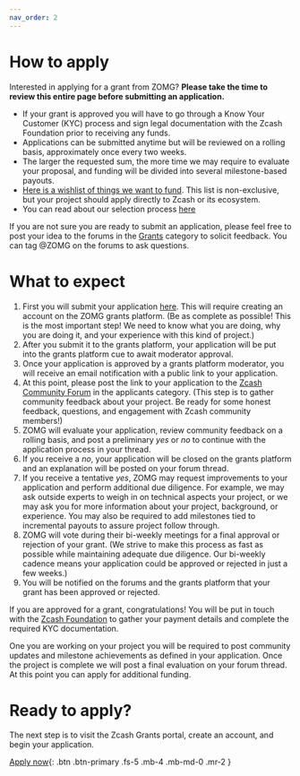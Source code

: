 ```yaml
---
nav_order: 2
---
```


# How to apply

Interested in applying for a grant from ZOMG? **Please take the time to review this entire page before submitting an application.**

* If your grant is approved you will have to go through a Know Your Customer (KYC) process and sign legal documentation with the Zcash Foundation prior to receiving any funds.  
* Applications can be submitted anytime but will be reviewed on a rolling basis, approximately once every two weeks. 
* The larger the requested sum, the more time we may require to evaluate your proposal, and funding will be divided into several milestone-based payouts.
* [Here is a wishlist of things we want to fund](https://zcashomg.org/what-we-fund.html). This list is non-exclusive, but your project should apply directly to Zcash or its ecosystem.
* You can read about our selection process [here](https://zcashomg.org/selection-process.html)

If you are not sure you are ready to submit an application, please feel free to post your idea to the forums in the [Grants](https://forum.zcashcommunity.com/c/Grants/33) category to solicit feedback. You can tag @ZOMG on the forums to ask questions. 

# What to expect 

1. First you will submit your application [here](https://grants.zfnd.org/create-request). This will require creating an account on the ZOMG grants platform. (Be as complete as possible! This is the most important step! We need to know what you are doing, why you are doing it, and your experience with this kind of project.) 
2. After you submit it to the grants platform, your application will be put into the grants platform cue to await moderator approval. 
3. Once your application is approved by a grants platform moderator, you will receive an email notification with a public link to your application. 
4. At this point, please post the link to your application to the [Zcash Community Forum](https://forum.zcashcommunity.com/c/Grants/Applications/36) in the applicants category. (This step is to gather community feedback about your project. Be ready for some honest feedback, questions, and engagement with Zcash community members!)
4. ZOMG will evaluate your application, review community feedback on a rolling basis, and post a preliminary _yes_ or _no_ to continue with the application process in your thread.
5. If you receive a _no_, your application will be closed on the grants platform and an explanation will be posted on your forum thread.  
6. If you receive a tentative _yes_, ZOMG may request improvements to your application and perform additional due diligence. For example, we may ask outside experts to weigh in on technical aspects your project, or we may ask you for more information about your project, background, or experience. You may also be required to add milestones tied to incremental payouts to assure project follow through.
7. ZOMG will vote during their bi-weekly meetings for a final approval or rejection of your grant. (We strive to make this process as fast as possible while maintaining adequate due diligence. Our bi-weekly cadence means your application could be approved or rejected in just a few weeks.) 
8. You will be notified on the forums and the grants platform that your grant has been approved or rejected.

If you are approved for a grant, congratulations! You will be put in touch with the [Zcash Foundation](https://www.zfnd.org/) to gather your payment details and complete the required KYC documentation. 

One you are working on your project you will be required to post community updates and milestone achievements as defined in your application. Once the project is complete we will post a final evaluation on your forum thread. At this point you can apply for additional funding.

# Ready to apply?

The next step is to visit the Zcash Grants portal, create an account, and begin your application.

[Apply now](https://grants.zfnd.org/create-request){: .btn .btn-primary .fs-5 .mb-4 .mb-md-0 .mr-2 }
